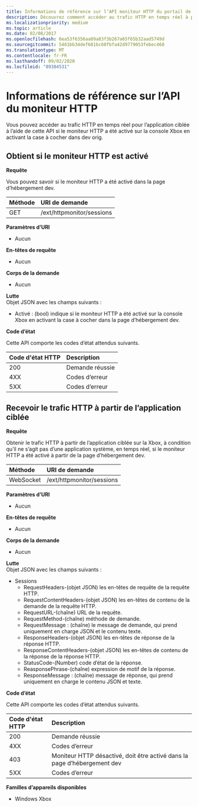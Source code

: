 ```yaml
---
title: Informations de référence sur l’API moniteur HTTP du portail de l’appareil
description: Découvrez comment accéder au trafic HTTP en temps réel à partir de l’application ciblée sur une Xbox à l’aide de l’API REST du portail d’appareils/ext/httpmonitor/sessions Xbox.
ms.localizationpriority: medium
ms.topic: article
ms.date: 02/08/2017
ms.openlocfilehash: 6ea53f6356aa89a83f3b267a65f65b32aad5749d
ms.sourcegitcommit: 5481bb34def681bc60fbfa42d9779053febec468
ms.translationtype: MT
ms.contentlocale: fr-FR
ms.lasthandoff: 09/02/2020
ms.locfileid: "89304531"
---
```

# <a name="http-monitor-api-reference"></a>Informations de référence sur l’API du moniteur HTTP   
Vous pouvez accéder au trafic HTTP en temps réel pour l’application ciblée à l’aide de cette API si le moniteur HTTP a été activé sur la console Xbox en activant la case à cocher dans dev orig.

## <a name="get-if-the-http-monitor-is-enabled"></a>Obtient si le moniteur HTTP est activé

**Requête**

Vous pouvez savoir si le moniteur HTTP a été activé dans la page d’hébergement dev.

Méthode      | URI de demande
:------     | :-----
GET | /ext/httpmonitor/sessions

**Paramètres d’URI**

- Aucun

**En-têtes de requête**

- Aucun

**Corps de la demande**

- Aucun

**Lutte**   
Objet JSON avec les champs suivants :

* Activé : (bool) indique si le moniteur HTTP a été activé sur la console Xbox en activant la case à cocher dans la page d’hébergement dev.

**Code d’état**

Cette API comporte les codes d’état attendus suivants.

Code d'état HTTP      | Description
:------     | :-----
200 | Demande réussie
4XX | Codes d’erreur
5XX | Codes d’erreur

## <a name="get-http-traffic-from-the-focused-app"></a>Recevoir le trafic HTTP à partir de l’application ciblée

**Requête**

Obtenir le trafic HTTP à partir de l’application ciblée sur la Xbox, à condition qu’il ne s’agit pas d’une application système, en temps réel, si le moniteur HTTP a été activé à partir de la page d’hébergement dev.

Méthode      | URI de demande
:------     | :-----
WebSocket | /ext/httpmonitor/sessions

**Paramètres d’URI**

- Aucun

**En-têtes de requête**

- Aucun

**Corps de la demande**

- Aucun

**Lutte**   
Objet JSON avec les champs suivants :

* Sessions
    * RequestHeaders-(objet JSON) les en-têtes de requête de la requête HTTP.
    * RequestContentHeaders-(objet JSON) les en-têtes de contenu de la demande de la requête HTTP.
    * RequestURL-(chaîne) URL de la requête.
    * RequestMethod-(chaîne) méthode de demande.
    * RequestMessage : (chaîne) le message de demande, qui prend uniquement en charge JSON et le contenu texte.
    * ResponseHeaders-(objet JSON) les en-têtes de réponse de la réponse HTTP.
    * ResponseContentHeaders-(objet JSON) les en-têtes de contenu de la réponse de la réponse HTTP.
    * StatusCode-(Number) code d’état de la réponse.
    * ReasponsePhrase-(chaîne) expression de motif de la réponse.
    * ResponseMessage : (chaîne) message de réponse, qui prend uniquement en charge le contenu JSON et texte.

**Code d’état**

Cette API comporte les codes d’état attendus suivants.

Code d'état HTTP      | Description
:------     | :-----
200 | Demande réussie
4XX | Codes d’erreur
403 | Moniteur HTTP désactivé, doit être activé dans la page d’hébergement dev
5XX | Codes d’erreur


**Familles d’appareils disponibles**

* Windows Xbox